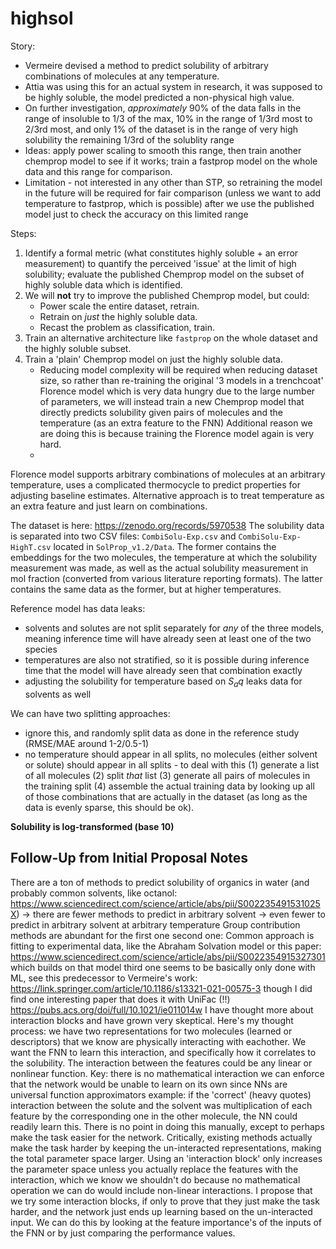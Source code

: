# highsol

Story:
 - Vermeire devised a method to predict solubility of arbitrary combinations of molecules at any temperature.
 - Attia was using this for an actual system in research, it was supposed to be highly soluble, the model predicted a non-physical high value.
 - On further investigation, _approximately_ 90% of the data falls in the range of insoluble to 1/3 of the max, 10% in the range of 1/3rd most to 2/3rd most, and only 1% of the dataset is in the range of very high solubility the remaining 1/3rd of the solublity range
 - Ideas: apply power scaling to smooth this range, then train another chemprop model to see if it works; train a fastprop model on the whole data and this range for comparison.
 - Limitation - not interested in any other than STP, so retraining the model in the future will be required for fair comparison (unless we want to add temperature to fastprop, which is possible) after we use the published model just to check the accuracy on this limited range

Steps:
 1. Identify a formal metric (what constitutes highly soluble + an error measurement) to quantify the perceived 'issue' at the limit of high solubility; evaluate the published Chemprop model on the subset of highly soluble data which is identified.
 2. We will __not__ try to improve the published Chemprop model, but could:
    - Power scale the entire dataset, retrain.
    - Retrain on _just_ the highly soluble data.
    - Recast the problem as classification, train.
 3. Train an alternative architecture like `fastprop` on the whole dataset and the highly soluble subset.
 4. Train a 'plain' Chemprop model on just the highly soluble data.
    - Reducing model complexity will be required when reducing dataset size, so rather than re-training the original '3 models in a trenchcoat' Florence model which is very data hungry due to the large number of parameters, we will instead train a new Chemprop model that directly predicts solubility given pairs of molecules and the temperature (as an extra feature to the FNN)
    Additional reason we are doing this is because training the Florence model again is very hard.
    - 

Florence model supports arbitrary combinations of molecules at an arbitrary temperature, uses a complicated thermocycle to predict properties for adjusting baseline estimates.
Alternative approach is to treat temperature as an extra feature and just learn on combinations.

The dataset is here: https://zenodo.org/records/5970538
The solubility data is separated into two CSV files: `CombiSolu-Exp.csv` and `CombiSolu-Exp-HighT.csv` located in `SolProp_v1.2/Data`.
The former contains the embeddings for the two molecules, the temperature at which the solubility measurement was made, as well as the actual solubility measurement in mol fraction (converted from various literature reporting formats).
The latter contains the same data as the former, but at higher temperatures.

Reference model has data leaks:
 - solvents and solutes are not split separately for _any_ of the three models, meaning inference time will have already seen at least one of the two species
 - temperatures are also not stratified, so it is possible during inference time that the model will have already seen that combination exactly
 - adjusting the solubility for temperature based on $S_aq$ leaks data for solvents as well

We can have two splitting approaches:
 - ignore this, and randomly split data as done in the reference study (RMSE/MAE around 1-2/0.5-1)
 - no temperature should appear in all splits, no molecules (either solvent or solute) should appear in all splits - to deal with this (1) generate a list of all molecules (2) split _that_ list (3) generate all pairs of molecules in the training split (4) assemble the actual training data by looking up all of those combinations that are actually in the dataset (as long as the data is evenly sparse, this should be ok).

**Solubility is log-transformed (base 10)**

## Follow-Up from Initial Proposal Notes
There are a ton of methods to predict solubility of organics in water (and probably common solvents, like octanol: https://www.sciencedirect.com/science/article/abs/pii/S002235491531025X) -> there are fewer methods to predict in arbitrary solvent -> even fewer to predict in arbitrary solvent at arbitrary temperature
Group contribution methods are abundant for the first one
second one: Common approach is fitting to experimental data, like the Abraham Solvation model or this paper: https://www.sciencedirect.com/science/article/abs/pii/S0022354915327301 which builds on that model
third one seems to be basically only done with ML, see this predecessor to Vermeire's work: https://link.springer.com/article/10.1186/s13321-021-00575-3 though I did find one interesting paper that does it with UniFac (!!) https://pubs.acs.org/doi/full/10.1021/ie011014w
I have thought more about interaction blocks and have grown very skeptical. Here's my thought process:
we have two representations for two molecules (learned or descriptors) that we know are physically interacting with eachother.
We want the FNN to learn this interaction, and specifically how it correlates to the solubility.
The interaction between the features could be any linear or nonlinear function.
Key: there is no mathematical interaction we can enforce that the network would be unable to learn on its own since NNs are universal function approximators
example: if the 'correct' (heavy quotes) interaction between the solute and the solvent was multiplication of each feature by the corresponding one in the other molecule, the NN could readily learn this. There is no point in doing this manually, except to perhaps make the task easier for the network. Critically, existing methods actually make the task harder by keeping the un-interacted representations, making the total parameter space larger.
Using an 'interaction block' only increases the parameter space unless you actually replace the features with the interaction, which we know we shouldn't do because no mathematical operation we can do would include non-linear interactions.
I propose that we try some interaction blocks, if only to prove that they just make the task harder, and the network just ends up learning based on the un-interacted input.
We can do this by looking at the feature importance's of the inputs of the FNN or by just comparing the performance values.
